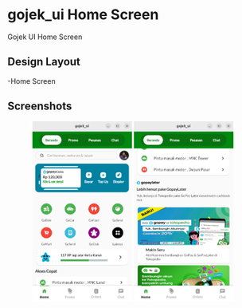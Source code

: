 # gojek_ui Home Screen

Gojek UI Home Screen

## Design Layout

-Home Screen

## Screenshots
<p align="center">
  <img src="screenshoot/home1.png" width="200" />
  <img src="screenshoot/home2.png" width="200" />
</p>